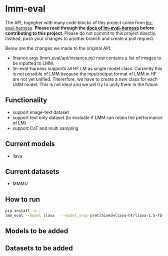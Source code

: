 # lmm-eval

The API, togegher with many code blocks of this project come from [lm-eval-harness](https://github.com/EleutherAI/lm-evaluation-harness). **Please read through the [docs of lm-eval-harness](https://github.com/EleutherAI/lm-evaluation-harness/tree/main/docs) before contributing to this project**. Please do not commit to this project directly. Instead, push your changes to another branch and create a pull request.

Below are the changes we made to the original API:

- Intance.args (lmm_eval/api/instance.py) now contains a list of images to be inputted to LMM.
- lm-eval-harness supports all HF LM as single model class. Currently this is not possible of LMM because the input/output format of LMM in HF are not yet unified. Thererfore, we have to create a new class for each LMM model. This is not ideal and we will try to unify them in the future.

## Functionality
- support image-text dataset
- support text only dataset (to evaluate if LMM can retain the performance of LM)
- support CoT and multi sampling 


## Current models

- llava

## Current datasets

- MMMU


## How to run

```bash
pip install -e .
lmm_eval --model llava   --model_args pretrained=llava-hf/llava-1.5-7b-hf   --tasks mmmu     --device cuda:0 
```

## Models to be added


## Datasets to be added